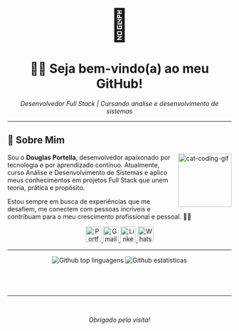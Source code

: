 <div align="center">
<!--   <img src="https://media1.giphy.com/media/v1.Y2lkPTc5MGI3NjExeWk2MGhnNjBkMjF5azNzdWd6cndiYWthdzRoNWZsbGIwdnpnM2lybyZlcD12MV9pbnRlcm5hbF9naWZfYnlfaWQmY3Q9Zw/26xBwdIuRJiAIqHwA/giphy.gif" width="100" alt="Gif com saudações" /> -->
<span style="font-size: 70px;">👋</span>
</div>

<h1 align="center"> 👨‍💻 Seja bem-vindo(a) ao meu GitHub! </h1> 
<p align="center"><i>Desenvolvedor Full Stack | Cursando analise e desenvolvimento de sistemas</i></p>

---

## 🌟 Sobre Mim

<img align="right" alt="cat-coding-gif" src="https://media.giphy.com/media/JIX9t2j0ZTN9S/giphy.gif" width="120" />

Sou o **Douglas Portella**, desenvolvedor apaixonado por tecnologia e por aprendizado contínuo. Atualmente, curso Análise e Desenvolvimento de Sistemas e aplico meus conhecimentos em projetos Full Stack que unem teoria, prática e propósito.

Estou sempre em busca de experiências que me desafiem, me conectem com pessoas incríveis e contribuam para o meu crescimento profissional e pessoal. 🤝✨

<div align="center">
  <a href="apagar">
    <img src="https://img.shields.io/static/v1?message=Portfolio&logo=web&label=&color=6C63FF&logoColor=white&labelColor=&style=for-the-badge" height="35" alt="Portfolio icon" />
  </a>
  <a href="apagar">
    <img src="https://img.shields.io/static/v1?message=Gmail&logo=gmail&label=&color=FF6584&logoColor=white&labelColor=&style=for-the-badge" height="35" alt="Gmail logo" />
  </a> 
  <a href="apagar">
    <img src="https://img.shields.io/static/v1?message=LinkedIn&logo=linkedin&label=&color=0077B5&logoColor=white&labelColor=&style=for-the-badge" height="35" alt="LinkedIn logo" />
  </a>
  <a href="apagar">
    <img src="https://img.shields.io/static/v1?message=WhatsApp&logo=whatsapp&label=&color=25D366&logoColor=white&labelColor=&style=for-the-badge" height="35" alt="WhatsApp logo" />
  </a>
</div>

---

<div align="center">
  <img src="https://github-readme-stats.vercel.app/api/top-langs/?username=douglas5001&layout=compact&langs_count=20&theme=tokyonight" alt="Github top linguagens"/>
  <img src="https://github-readme-streak-stats.herokuapp.com/?user=douglas5001&theme=tokyonight" alt="Github estatísticas"/>
</div>

<br>

<picture>
  <source media="(prefers-color-scheme: dark)" srcset="https://raw.githubusercontent.com/douglas5001/douglas5001/output/pacman-contribution-graph-dark.svg">
  <source media="(prefers-color-scheme: light)" srcset="https://raw.githubusercontent.com/douglas5001/douglas5001/output/pacman-contribution-graph.svg">
</picture>

###
<br>

---

<div align="center">
<!--   <img align="middle" src="https://github.com/user-attachments/assets/44296890-aa50-4ab3-9f9c-fbf4dd8ed8bc" width="350" alt="Imagem em desenho de uma mulher e um gato em cima de um notebook" /> -->
<!-- </div> -->
<br>
<p align="center"><i>Obrigado pela visita!</i></p>
